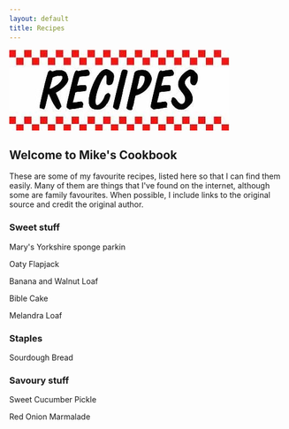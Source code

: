 ```yaml
---
layout: default
title: Recipes
---
```

![recipe banner](/assets/images/recipe_banner.jpg)

## Welcome to Mike's Cookbook
These are some of my favourite recipes, listed here so that I can find them easily. Many of them are things that I've found on the internet, although some are family favourites. When possible, I include links to the original source and credit the original author.

### Sweet stuff
Mary's Yorkshire sponge parkin

Oaty Flapjack

Banana and Walnut Loaf

Bible Cake

Melandra Loaf

### Staples
Sourdough Bread

### Savoury stuff
Sweet Cucumber Pickle

Red Onion Marmalade

 